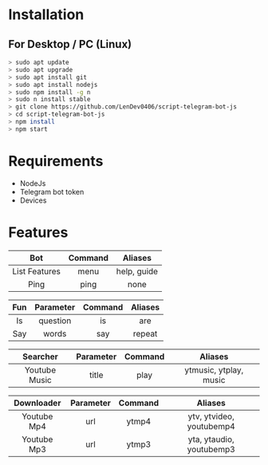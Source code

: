 # Installation

## For Desktop / PC (Linux)

```bash
> sudo apt update
> sudo apt upgrade
> sudo apt install git
> sudo apt install nodejs
> sudo npm install -g n
> sudo n install stable
> git clone https://github.com/LenDev0406/script-telegram-bot-js
> cd script-telegram-bot-js
> npm install
> npm start
```

# Requirements

- NodeJs
- Telegram bot token
- Devices

# Features

| Bot | Command | Aliases |
| :---------: | :------: | :-----: |
| List Features | menu | help, guide |
| Ping | ping | none |


| Fun | Parameter | Command | Aliases |
| :-: | :-------: | :-----: | :-----: |
| Is | question | is | are |
| Say | words | say | repeat |

| Searcher | Parameter | Command | Aliases |
| :------: | :-------: | :-----: | :-----: |
| Youtube Music | title | play | ytmusic, ytplay, music |

| Downloader | Parameter | Command | Aliases |
| :--------: | :-------: | :------: | :-----: |
| Youtube Mp4 | url | ytmp4 | ytv, ytvideo, youtubemp4 |
| Youtube Mp3 | url | ytmp3 | yta, ytaudio, youtubemp3 |